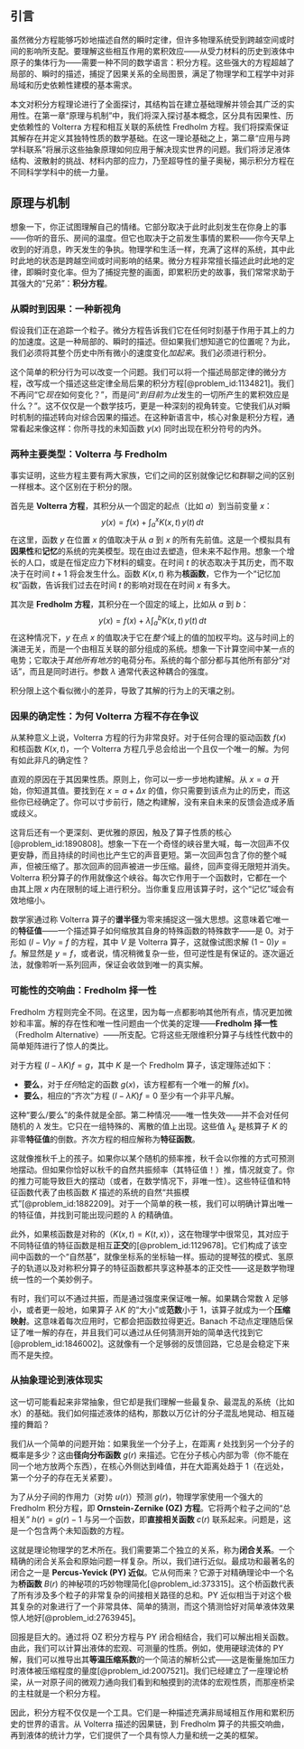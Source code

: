 ## 引言
虽然微分方程能够巧妙地描述自然的瞬时定律，但许多物理系统受到跨越空间或时间的影响所支配。要理解这些相互作用的累积效应——从受力材料的历史到液体中原子的集体行为——需要一种不同的数学语言：积分方程。这些强大的方程超越了局部的、瞬时的描述，捕捉了因果关系的全局图景，满足了物理学和工程学中对非局域和历史依赖性建模的基本需求。

本文对积分方程理论进行了全面探讨，其结构旨在建立基础理解并领会其广泛的实用性。在第一章“原理与机制”中，我们将深入探讨基本概念，区分具有因果性、历史依赖性的 Volterra 方程和相互关联的系统性 Fredholm 方程。我们将探索保证其解存在并定义其独特性质的数学基础。在这一理论基础之上，第二章“应用与跨学科联系”将展示这些抽象原理如何应用于解决现实世界的问题。我们将涉足液体结构、波散射的挑战、材料内部的应力，乃至超导性的量子奥秘，揭示积分方程在不同科学学科中的统一力量。

## 原理与机制

想象一下，你正试图理解自己的情绪。它部分取决于此时此刻发生在你身上的事——你听的音乐、房间的温度。但它也取决于之前发生事情的累积——你今天早上收到的好消息，昨天发生的争执。物理学和生活一样，充满了这样的系统，其中此时此地的状态是跨越空间或时间影响的结果。微分方程非常擅长描述此时此地的定律，即瞬时变化率。但为了捕捉完整的画面，即累积历史的故事，我们常常求助于其强大的“兄弟”：**积分方程**。

### 从瞬时到因果：一种新视角

假设我们正在追踪一个粒子。微分方程告诉我们它在任何时刻基于作用于其上的力的加速度。这是一种局部的、瞬时的描述。但如果我们想知道它的位置呢？为此，我们必须将其整个历史中所有微小的速度变化*加起来*。我们必须进行积分。

这个简单的积分行为可以改变一个问题。我们可以将一个描述局部定律的微分方程，改写成一个描述这些定律全局后果的积分方程[@problem_id:1134821]。我们不再问“它*现在*如何变化？”，而是问“*到目前为止*发生的一切所产生的累积效应是什么？”。这不仅仅是一个数学技巧，更是一种深刻的视角转变。它使我们从对瞬时机制的描述转向对综合因果的描述。在这种新语言中，核心对象是积分方程，通常看起来像这样：你所寻找的未知函数 $y(x)$ 同时出现在积分符号的内外。

### 两种主要类型：Volterra 与 Fredholm

事实证明，这些方程主要有两大家族，它们之间的区别就像记忆和群聊之间的区别一样根本。这个区别在于积分的限。

首先是 **Volterra 方程**，其积分从一个固定的起点（比如 $a$）到当前变量 $x$：
$$y(x) = f(x) + \int_{a}^{x} K(x,t)\,y(t)\,dt$$
在这里，函数 $y$ 在位置 $x$ 的值取决于从 $a$ 到 $x$ 的所有先前值。这是一个模拟具有**因果性**和**记忆**的系统的完美模型。现在由过去塑造，但未来不起作用。想象一个增长的人口，或是在恒定应力下材料的蠕变。在时间 $t$ 的状态取决于其历史，而不取决于在时间 $t+1$ 将会发生什么。函数 $K(x,t)$ 称为**核函数**，它作为一个“记忆加权”函数，告诉我们过去在时间 $t$ 的影响对现在在时间 $x$ 有多大。

其次是 **Fredholm 方程**，其积分在一个固定的域上，比如从 $a$ 到 $b$：
$$y(x) = f(x) + \lambda \int_{a}^{b} K(x,t)\,y(t)\,dt$$
在这种情况下，$y$ 在点 $x$ 的值取决于它在*整个*域上的值的加权平均。这与时间上的演进无关，而是一个由相互关联的部分组成的系统。想象一下计算空间中某一点的电势；它取决于*其他所有地方*的电荷分布。系统的每个部分都与其他所有部分“对话”，而且是同时进行。参数 $\lambda$ 通常代表这种耦合的强度。

积分限上这个看似微小的差异，导致了其解的行为上的天壤之别。

### 因果的确定性：为何 Volterra 方程不存在争议

从某种意义上说，Volterra 方程的行为非常良好。对于任何合理的驱动函数 $f(x)$ 和核函数 $K(x,t)$，一个 Volterra 方程几乎总会给出一个且仅一个唯一的解。为何有如此非凡的确定性？

直观的原因在于其因果性质。原则上，你可以一步一步地构建解。从 $x=a$ 开始，你知道其值。要找到在 $x=a+\Delta x$ 的值，你只需要到该点为止的历史，而这些你已经确定了。你可以寸步前行，随之构建解，没有来自未来的反馈会造成矛盾或歧义。

这背后还有一个更深刻、更优雅的原因，触及了算子性质的核心[@problem_id:1890808]。想象一下在一个奇怪的峡谷里大喊，每一次回声不仅更安静，而且持续的时间也比产生它的声音更短。第一次回声包含了你的整个喊声，但被压缩了。那次回声的回声被进一步压缩。最终，回声变得无限短并消失。Volterra 积分算子的作用就像这个峡谷。每次它作用于一个函数时，它都在一个由其上限 $x$ 内在限制的域上进行积分。当你重复应用该算子时，这个“记忆”域会有效地缩小。

数学家通过称 Volterra 算子的**谱半径**为零来捕捉这一强大思想。这意味着它唯一的**特征值**——一个描述算子如何缩放其自身的特殊函数的特殊数字——是 0。对于形如 $(I - V)y = f$ 的方程，其中 $V$ 是 Volterra 算子，这就像试图求解 $(1-0)y = f$。解显然是 $y=f$，或者说，情况稍微复杂一些，但可逆性是有保证的。逐次逼近法，就像聆听一系列回声，保证会收敛到唯一的真实解。

### 可能性的交响曲：Fredholm 择一性

Fredholm 方程则完全不同。在这里，因为每一点都影响其他所有点，情况更加微妙和丰富。解的存在性和唯一性问题由一个优美的定理——**Fredholm 择一性**（Fredholm Alternative）——所支配。它将这些无限维积分算子与线性代数中的简单矩阵进行了惊人的类比。

对于方程 $(I - \lambda K)f = g$，其中 $K$ 是一个 Fredholm 算子，该定理陈述如下：
*   **要么**，对于*任何*给定的函数 $g(x)$，该方程都有一个唯一的解 $f(x)$。
*   **要么**，相应的“齐次”方程 $(I - \lambda K)f = 0$ 至少有一个非平凡解。

这种“要么/要么”的条件就是全部。第二种情况——唯一性失效——并不会对任何随机的 $\lambda$ 发生。它只在一组特殊的、离散的值上出现。这些值 $\lambda_k$ 是核算子 $K$ 的非零**特征值**的倒数。齐次方程的相应解称为**特征函数**。

这就像推秋千上的孩子。如果你以某个随机的频率推，秋千会以你推的方式可预测地摆动。但如果你恰好以秋千的自然共振频率（其特征值！）推，情况就变了。你的推力可能导致巨大的摆动（或者，在数学情况下，非唯一性）。这些特征值和特征函数代表了由核函数 $K$ 描述的系统的自然“共振模式”[@problem_id:1882209]。对于一个简单的秩一核，我们可以明确计算出唯一的特征值，并找到可能出现问题的 $\lambda$ 的精确值。

此外，如果核函数是对称的（$K(x,t) = K(t,x)$），这在物理学中很常见，其对应于不同特征值的特征函数是相互**正交**的[@problem_id:1129678]。它们构成了该空间中函数的一个“自然基”，就像坐标系的坐标轴一样。振动的提琴弦的模式、氢原子的轨道以及对称积分算子的特征函数都共享这种基本的正交性——这是数学物理统一性的一个美妙例子。

有时，我们可以不通过共振，而是通过强度来保证唯一解。如果耦合常数 $\lambda$ 足够小，或者更一般地，如果算子 $\lambda K$ 的“大小”或**范数**小于 1，该算子就成为一个**压缩映射**。这意味着每次应用时，它都会把函数拉得更近。Banach 不动点定理随后保证了唯一解的存在，并且我们可以通过从任何猜测开始的简单迭代找到它[@problem_id:1846002]。这就像有一个足够弱的反馈回路，它总是会稳定下来而不是失控。

### 从抽象理论到液体现实

这一切可能看起来非常抽象，但它却是我们理解一些最复杂、最混乱的系统（比如水）的基础。我们如何描述液体的结构，那数以万亿计的分子混乱地晃动、相互碰撞的舞蹈？

我们从一个简单的问题开始：如果我坐一个分子上，在距离 $r$ 处找到另一个分子的概率是多少？这由**径向分布函数** $g(r)$ 来描述。它在分子核心内部为零（你不能在同一个地方放两个东西），在核心外侧达到峰值，并在大距离处趋于 1（在远处，第一个分子的存在无关紧要）。

为了从分子间的作用力（对势 $u(r)$）预测 $g(r)$，物理学家使用一个强大的 Fredholm 积分方程，即 **Ornstein-Zernike (OZ) 方程**。它将两个粒子之间的“总相关” $h(r) = g(r) - 1$ 与另一个函数，即**直接相关函数** $c(r)$ 联系起来。问题是，这是一个包含两个未知函数的方程。

这就是理论物理学的艺术所在。我们需要第二个独立的关系，称为**闭合关系**。一个精确的闭合关系会和原始问题一样复杂。所以，我们进行近似。最成功和最著名的闭合之一是 **Percus-Yevick (PY) 近似**。它从何而来？它源于对精确理论中一个名为**桥函数** $B(r)$ 的神秘项的巧妙物理简化[@problem_id:373315]。这个桥函数代表了所有涉及多个粒子的非常复杂的间接相关路径的总和。PY 近似相当于对这个极其复杂的对象进行了一个非常具体、简单的猜测，而这个猜测恰好对简单液体效果惊人地好[@problem_id:2763945]。

回报是巨大的。通过将 OZ 积分方程与 PY 闭合相结合，我们可以解出相关函数。由此，我们可以计算出液体的宏观、可测量的性质。例如，使用硬球流体的 PY 解，我们可以推导出其**等温压缩系数**的一个简洁的解析公式——这是衡量施加压力时液体被压缩程度的量度[@problem_id:2007521]。我们已经建立了一座理论桥梁，从一对原子间的微观力通向我们看到和触摸到的流体的宏观性质，而那座桥梁的主柱就是一个积分方程。

因此，积分方程不仅仅是一个工具。它们是一种描述充满非局域相互作用和累积历史的世界的语言。从 Volterra 描述的因果链，到 Fredholm 算子的共振交响曲，再到液体的统计力学，它们提供了一个具有惊人力量和统一之美的框架。

